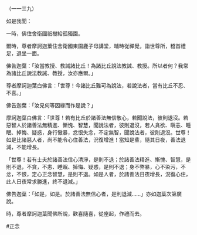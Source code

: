 （一一三九）

如是我聞：

一時，佛住舍衛國祇樹給孤獨園。

爾時，尊者摩訶迦葉住舍衛國東園鹿子母講堂，晡時從禪覺，詣世尊所，稽首禮足，退坐一面。

佛告迦葉：「汝當教授、教誡諸比丘！為諸比丘說法教誡、教授。所以者何？我常為諸比丘說法教誡、教授，汝亦應爾。」

尊者摩訶迦葉白佛言：「世尊！今諸比丘難可為說法，若說法者，當有比丘不忍、不喜。」

佛告迦葉：「汝見何等因緣而作是說？」

摩訶迦葉白佛言：「世尊！若有比丘於諸善法無信敬心，若聞說法，彼則退沒。若惡智人於諸善法無精進、慚愧、智慧，聞說法者，彼則退沒，若人貪欲、瞋恚、睡眠、掉悔、疑惑，身行慠暴，忿恨失念，不定無智，聞說法者，彼則退沒。世尊！如是比諸惡人者，尚不能令心住善法，況復增進！當知是輩，隨其日夜，善法退減，不能增長。

「世尊！若有士夫於諸善法信心清淨，是則不退；於諸善法精進、慚愧、智慧，是則不退，不貪，不恚、睡眠、掉悔、疑惑，是則不退；身不弊暴，心不染污，不忿，不恨，定心正念智慧，是則不退。如是人者，於諸善法日夜增長，況復心住，此人日夜常求勝進，終不退減。」

佛告迦葉：「如是，如是。於諸善法無信心者，是則退減……」亦如迦葉次第廣說。

時，尊者摩訶迦葉聞佛所說，歡喜隨喜，從座起，作禮而去。





#正念
